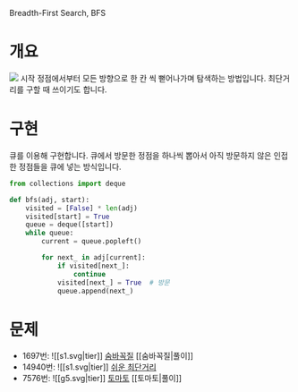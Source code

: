 Breadth-First Search, BFS
# 개요
![](http://blog.hackerearth.com/wp-content/uploads/2015/05/dfsbfs_animation_final.gif)
시작 정점에서부터 모든 방향으로 한 칸 씩 뻗어나가며 탐색하는 방법입니다. 최단거리를 구할 때 쓰이기도 합니다.
# 구현
큐를 이용해 구현합니다. 큐에서 방문한 정점을 하나씩 뽑아서 아직 방문하지 않은 인접한 정점들을 큐에 넣는 방식입니다.
```python
from collections import deque

def bfs(adj, start):
    visited = [False] * len(adj)
    visited[start] = True
    queue = deque([start])
    while queue:
        current = queue.popleft()

        for next_ in adj[current]:
            if visited[next_]:
                continue
            visited[next_] = True  # 방문
            queue.append(next_)
```
# 문제
- 1697번: ![[s1.svg|tier]] [숨바꼭질](https://www.acmicpc.net/problem/1697) [[숨바꼭질|풀이]]
- 14940번: ![[s1.svg|tier]] [쉬운 최단거리](https://www.acmicpc.net/problem/14940)
- 7576번: ![[g5.svg|tier]] [토마토](https://www.acmicpc.net/problem/7576) [[토마토|풀이]]